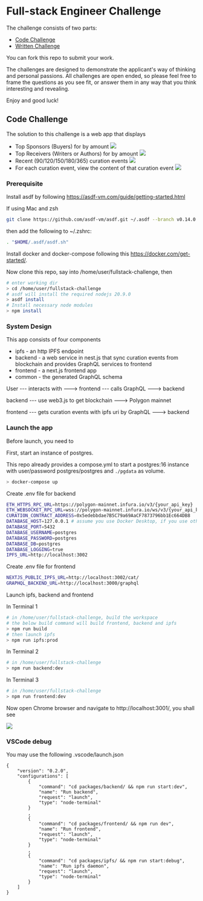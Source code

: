 # Full-stack Engineer Challenge

The challenge consists of two parts:

- [Code Challenge](./CodeChallenge.md)
- [Written Challenge](./WrittenChallenge.md)

You can fork this repo to submit your work.

The challenges are designed to demonstrate the applicant's way of thinking and personal passions. All challenges are open ended, so please feel free to frame the questions as you see fit, or answer them in any way that you think interesting and revealing.

Enjoy and good luck!

## Code Challenge

The solution to this challenge is a web app that displays

* Top Sponsors (Buyers) for by amount
![](./top_sponsors.png?raw=true)
* Top Receivers (Writers or Authors) for by amount
![](./top_receivers.png?raw=true)
* Recent (90/120/150/180/365) curation events
![](./recent_curations.png?raw=true)
* For each curation event, view the content of that curation event
![](./view_ipfs.gif?raw=true)

### Prerequisite

Install asdf by following https://asdf-vm.com/guide/getting-started.html

If using Mac and zsh
```bash
git clone https://github.com/asdf-vm/asdf.git ~/.asdf --branch v0.14.0
```

then add the following to ~/.zshrc:
```bash
. "$HOME/.asdf/asdf.sh"
```

Install docker and docker-compose following this https://docker.com/get-started/.

Now clone this repo, say into /home/user/fullstack-challenge, then

```bash
# enter working dir
> cd /home/user/fullstack-challenge
# asdf will install the required nodejs 20.9.0
> asdf install
# Install necessary node modules
> npm install
```

### System Design

This app consists of four components

* ipfs - an http IPFS endpoint 
* backend - a web service in nest.js that sync curation events from blockchain and provides GraphQL services to frontend
* frontend - a next.js frontend app
* common - the generated GraphQL schema

User --- interacts with ---> frontend --- calls GraphQL ---> backend

backend --- use web3.js to get blockchain ---> Polygon mainnet

frontend --- gets curation events with ipfs uri by GraphQL ---> backend

### Launch the app

Before launch, you need to 

First, start an instance of postgres. 

This repo already provides a compose.yml to start a postgres:16 instance with user/password postgres/postgres and `./pgdata` as volume.

```bash
> docker-compose up
```

Create .env file for backend
```bash
ETH_HTTPS_RPC_URL=https://polygon-mainnet.infura.io/v3/{your_api_key}
ETH_WEBSOCKET_RPC_URL=wss://polygon-mainnet.infura.io/ws/v3/{your_api_key}
CURATION_CONTRACT_ADDRESS=0x5edebbdae7B5C79a69AaCF7873796bb1Ec664DB8
DATABASE_HOST=127.0.0.1 # assume you use Docker Desktop, if you use other instance of postgres, adjust DATABASE_ vars accordingly
DATABASE_PORT=5432
DATABASE_USERNAME=postgres
DATABASE_PASSWORD=postgres
DATABASE_DB=postgres
DATABASE_LOGGING=true
IPFS_URL=http://localhost:3002
```

Create .env file for frontend

```bash
NEXTJS_PUBLIC_IPFS_URL=http://localhost:3002/cat/
GRAPHQL_BACKEND_URL=http://localhost:3000/graphql
```

Launch ipfs, backend and frontend

In Terminal 1

```bash
# in /home/user/fullstack-challenge, build the workspace
# the below build command will build frontend, backend and ipfs
> npm run build
# then launch ipfs
> npm run ipfs:prod
```

In Terminal 2

```bash
# in /home/user/fullstack-challenge
> npm run backend:dev
```

In Terminal 3

```bash
# in /home/user/fullstack-challenge
> npm run frontend:dev
```

Now open Chrome browser and navigate to http://localhost:3001/, you shall see

![](./top_sponsors.png?raw=true)

### VSCode debug

You may use the following .vscode/launch.json

```
{
    "version": "0.2.0",
    "configurations": [
        {
            "command": "cd packages/backend/ && npm run start:dev",
            "name": "Run backend",
            "request": "launch",
            "type": "node-terminal"
        }
        ,
        {
            "command": "cd packages/frontend/ && npm run dev",
            "name": "Run frontend",
            "request": "launch",
            "type": "node-terminal"
        }
        ,
        {
            "command": "cd packages/ipfs/ && npm run start:debug",
            "name": "Run ipfs daemon",
            "request": "launch",
            "type": "node-terminal"
        }
    ]
}
```